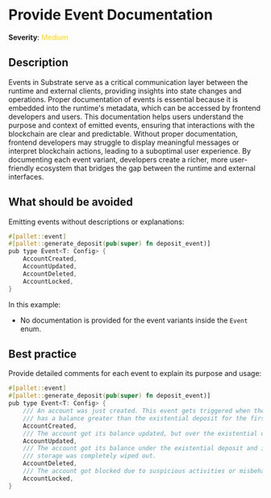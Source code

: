 # Provide Event Documentation

**Severity**: <span style="color:gold;">Medium</span>

## Description

Events in Substrate serve as a critical communication layer between the runtime and external clients, providing insights into state changes and operations. Proper documentation of events is essential because it is embedded into the runtime's metadata, which can be accessed by frontend developers and users. This documentation helps users understand the purpose and context of emitted events, ensuring that interactions with the blockchain are clear and predictable. Without proper documentation, frontend developers may struggle to display meaningful messages or interpret blockchain actions, leading to a suboptimal user experience. By documenting each event variant, developers create a richer, more user-friendly ecosystem that bridges the gap between the runtime and external interfaces.

## What should be avoided

Emitting events without descriptions or explanations:

```rust
#[pallet::event]
#[pallet::generate_deposit(pub(super) fn deposit_event)]
pub type Event<T: Config> {
    AccountCreated,
    AccountUpdated,
    AccountDeleted,
    AccountLocked,
}
```

In this example:

- No documentation is provided for the event variants inside the `Event` enum.

## Best practice

Provide detailed comments for each event to explain its purpose and usage:

```rust
#[pallet::event]
#[pallet::generate_deposit(pub(super) fn deposit_event)]
pub type Event<T: Config> {
    /// An account was just created. This event gets triggered when the account
    /// has a balance greater than the existential deposit for the first time.
    AccountCreated,
    /// The account got its balance updated, but over the existential deposit.
    AccountUpdated,
    /// The account got its balance under the existential deposit and its
    /// storage was completely wiped out.
    AccountDeleted,
    /// The account got blocked due to suspicious activities or misbehabiour.
    AccountLocked,
}
```
